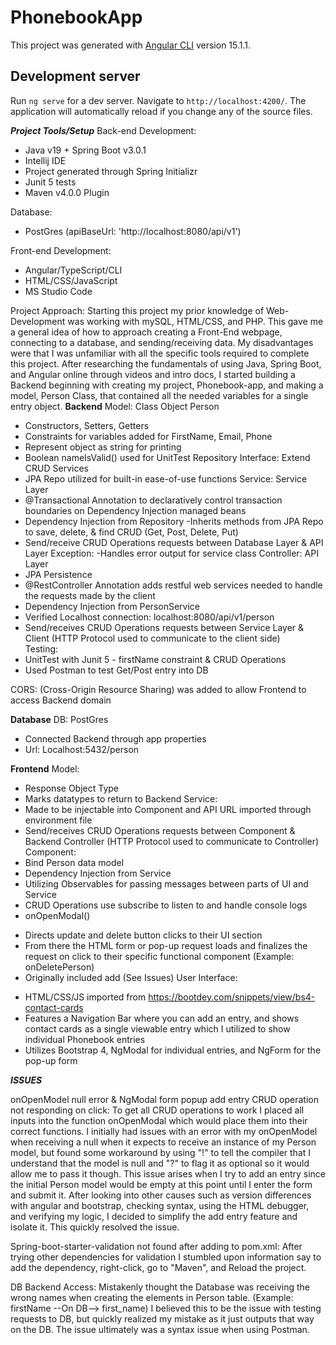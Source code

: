 # PhonebookApp

This project was generated with [Angular CLI](https://github.com/angular/angular-cli) version 15.1.1.

## Development server

Run `ng serve` for a dev server. Navigate to `http://localhost:4200/`. The application will automatically reload if you change any of the source files.

*******Project Tools/Setup*******
Back-end Development: 
- Java v19 + Spring Boot v3.0.1
- Intellij IDE
- Project generated through Spring Initializr
- Junit 5 tests
- Maven v4.0.0 Plugin

Database:
- PostGres (apiBaseUrl: 'http://localhost:8080/api/v1')

Front-end Development:
- Angular/TypeScript/CLI
- HTML/CSS/JavaScript
- MS Studio Code 

Project Approach:
Starting this project my prior knowledge of Web-Development was working with mySQL, HTML/CSS, and PHP. This gave me a general idea of how to approach creating a Front-End webpage, connecting to a database, and sending/receiving data. My disadvantages were that I was unfamiliar with all the specific tools required to complete this project. After researching the fundamentals of using Java, Spring Boot, and Angular online through videos and intro docs, I started building a Backend beginning with creating my project, Phonebook-app, and making a model, Person Class, that contained all the needed variables for a single entry object.
**Backend**
Model: Class Object Person
- Constructors, Setters, Getters
- Constraints for variables added for FirstName, Email, Phone
- Represent object as string for printing
- Boolean nameIsValid() used for UnitTest
Repository Interface: Extend CRUD Services
- JPA Repo utilized for built-in ease-of-use functions 
Service: Service Layer 
- @Transactional Annotation to declaratively control transaction boundaries on Dependency Injection managed beans
- Dependency Injection from Repository
-Inherits methods from JPA Repo to save, delete, & find CRUD (Get, Post, Delete, Put)
- Send/receive CRUD Operations requests between Database Layer & API Layer
Exception:
-Handles error output for service class
Controller: API Layer
- JPA Persistence
- @RestController Annotation adds restful web services needed to handle the requests made by the client
- Dependency Injection from PersonService
- Verified Localhost connection: localhost:8080/api/v1/person
- Send/receives CRUD Operations requests between Service Layer & Client (HTTP Protocol used to communicate to the client side)     
Testing:
 - UnitTest with Junit 5 - firstName constraint & CRUD Operations
 - Used Postman to test Get/Post entry into DB
 
CORS: (Cross-Origin Resource Sharing) was added to allow Frontend to access Backend domain

**Database**
DB: PostGres
- Connected Backend through app properties
- Url: Localhost:5432/person

**Frontend**
Model:
- Response Object Type
- Marks datatypes to return to Backend
Service:
- Made to be injectable into Component and API URL imported through environment file
- Send/receives CRUD Operations requests between Component & Backend Controller (HTTP Protocol used to communicate to Controller)
Component:
- Bind Person data model
- Dependency Injection from Service
- Utilizing Observables for passing messages between parts of UI and Service
- CRUD Operations use subscribe to listen to and handle console logs
- onOpenModal() 
* Directs update and delete button clicks to their UI section
* From there the HTML form or pop-up request loads and finalizes the request on click to their specific functional component (Example: onDeletePerson)
* Originally included add (See Issues)
User Interface:
- HTML/CSS/JS imported from https://bootdey.com/snippets/view/bs4-contact-cards
- Features a Navigation Bar where you can add an entry, and shows contact cards as a single viewable entry which I utilized to show individual Phonebook entries
- Utilizes Bootstrap 4, NgModal for individual entries, and NgForm for the pop-up form


*****ISSUES*****

onOpenModel null error & NgModal form popup add entry CRUD operation not responding on click:
    To get all CRUD operations to work I placed all inputs into the function onOpenModal which would place them into their correct functions. I initially had issues with an error with my onOpenModel when receiving a null when it expects to receive an instance of my Person model, but found some workaround by using "!" to tell the compiler that I understand that the model is null and "?" to flag it as optional so it would allow me to pass it though. This issue arises when I try to add an entry since the initial Person model would be empty at this point until I enter the form and submit it. After looking into other causes such as version differences with angular and bootstrap, checking syntax, using the HTML debugger, and verifying my logic, I decided to simplify the add entry feature and isolate it. This quickly resolved the issue.

Spring-boot-starter-validation not found after adding to pom.xml:
    After trying other dependencies for validation I stumbled upon information say to add the dependency, right-click, go to "Maven", and Reload the project. 

DB Backend Access:
    Mistakenly thought the Database was receiving the wrong names when creating the elements in Person table. (Example: firstName --On DB--> first_name)
    I believed this to be the issue with testing requests to DB, but quickly realized my mistake as it just outputs that way on the DB. The issue ultimately was a syntax issue when using Postman.
